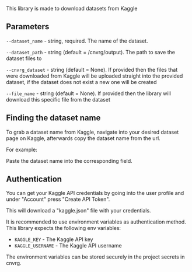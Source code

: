 This library is made to download datasets from Kaggle

## Parameters

```--dataset_name``` - string, required. The name of the dataset.

```--dataset_path``` - string (default = /cnvrg/output). The path to save the dataset files to

```--cnvrg_dataset``` - string (default = None). If provided then the files that were downloaded from Kaggle will be uploaded straight into the provided dataset, if the dataset does not exist a new one will be created

```--file_name``` - string (default = None). If provided then the library will download this specific file from the dataset

## Finding the dataset name
To grab a dataset name from Kaggle, navigate into your desired dataset page on Kaggle, afterwards copy the dataset name from the url.

For example:

Paste the dataset name into the corresponding field.

## Authentication

You can get your Kaggle API credentials by going into the user profile and under "Account" press "Create API Token".

This will download a "kaggle.json" file with your credentials.

It is recommended to use environment variables as authentication method. This library expects the following env variables:
    
* `KAGGLE_KEY` - The Kaggle API key
* `KAGGLE_USERNAME` - The Kaggle API username

The environment variables can be stored securely in the project secrets in cnvrg. 



